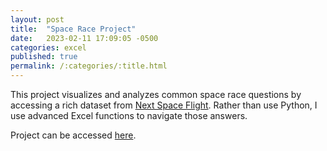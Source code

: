```yaml
---
layout: post
title:  "Space Race Project"
date:   2023-02-11 17:09:05 -0500
categories: excel
published: true
permalink: /:categories/:title.html
---
```


This project visualizes and analyzes common space race questions by accessing a rich dataset from [Next Space Flight](nextspaceflight.com). Rather than use Python, I use advanced Excel functions to navigate those answers.

Project can be accessed [here](https://github.com/add0794/space_race/blob/8a1ebe36f9c88862b1bd0f89841e1685f2bf2cf5/README.md).